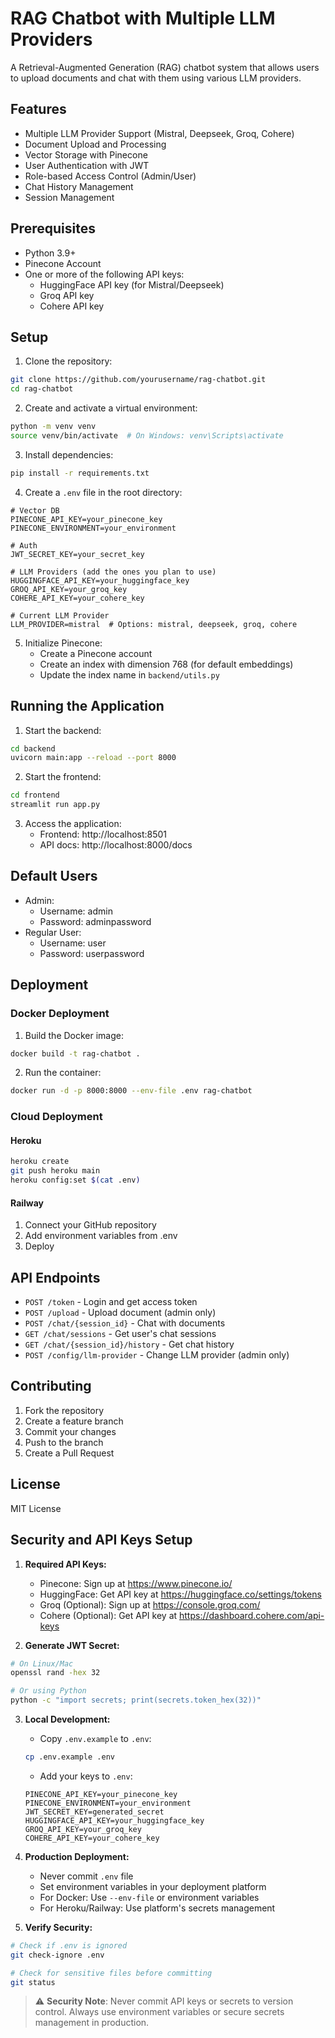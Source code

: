 # RAG Chatbot with Multiple LLM Providers

A Retrieval-Augmented Generation (RAG) chatbot system that allows users to upload documents and chat with them using various LLM providers.

## Features

- Multiple LLM Provider Support (Mistral, Deepseek, Groq, Cohere)
- Document Upload and Processing
- Vector Storage with Pinecone
- User Authentication with JWT
- Role-based Access Control (Admin/User)
- Chat History Management
- Session Management

## Prerequisites

- Python 3.9+
- Pinecone Account
- One or more of the following API keys:
  - HuggingFace API key (for Mistral/Deepseek)
  - Groq API key
  - Cohere API key

## Setup

1. Clone the repository:
```bash
git clone https://github.com/yourusername/rag-chatbot.git
cd rag-chatbot
```

2. Create and activate a virtual environment:
```bash
python -m venv venv
source venv/bin/activate  # On Windows: venv\Scripts\activate
```

3. Install dependencies:
```bash
pip install -r requirements.txt
```

4. Create a `.env` file in the root directory:
```env
# Vector DB
PINECONE_API_KEY=your_pinecone_key
PINECONE_ENVIRONMENT=your_environment

# Auth
JWT_SECRET_KEY=your_secret_key

# LLM Providers (add the ones you plan to use)
HUGGINGFACE_API_KEY=your_huggingface_key
GROQ_API_KEY=your_groq_key
COHERE_API_KEY=your_cohere_key

# Current LLM Provider
LLM_PROVIDER=mistral  # Options: mistral, deepseek, groq, cohere
```

5. Initialize Pinecone:
   - Create a Pinecone account
   - Create an index with dimension 768 (for default embeddings)
   - Update the index name in `backend/utils.py`

## Running the Application

1. Start the backend:
```bash
cd backend
uvicorn main:app --reload --port 8000
```

2. Start the frontend:
```bash
cd frontend
streamlit run app.py
```

3. Access the application:
   - Frontend: http://localhost:8501
   - API docs: http://localhost:8000/docs

## Default Users

- Admin:
  - Username: admin
  - Password: adminpassword
- Regular User:
  - Username: user
  - Password: userpassword

## Deployment

### Docker Deployment

1. Build the Docker image:
```bash
docker build -t rag-chatbot .
```

2. Run the container:
```bash
docker run -d -p 8000:8000 --env-file .env rag-chatbot
```

### Cloud Deployment

#### Heroku
```bash
heroku create
git push heroku main
heroku config:set $(cat .env)
```

#### Railway
1. Connect your GitHub repository
2. Add environment variables from .env
3. Deploy

## API Endpoints

- `POST /token` - Login and get access token
- `POST /upload` - Upload document (admin only)
- `POST /chat/{session_id}` - Chat with documents
- `GET /chat/sessions` - Get user's chat sessions
- `GET /chat/{session_id}/history` - Get chat history
- `POST /config/llm-provider` - Change LLM provider (admin only)

## Contributing

1. Fork the repository
2. Create a feature branch
3. Commit your changes
4. Push to the branch
5. Create a Pull Request

## License

MIT License

## Security and API Keys Setup

1. **Required API Keys:**
   - Pinecone: Sign up at https://www.pinecone.io/
   - HuggingFace: Get API key at https://huggingface.co/settings/tokens
   - Groq (Optional): Sign up at https://console.groq.com/
   - Cohere (Optional): Get API key at https://dashboard.cohere.com/api-keys

2. **Generate JWT Secret:**
```bash
# On Linux/Mac
openssl rand -hex 32

# Or using Python
python -c "import secrets; print(secrets.token_hex(32))"
```

3. **Local Development:**
   - Copy `.env.example` to `.env`:
   ```bash
   cp .env.example .env
   ```
   - Add your keys to `.env`:
   ```env
   PINECONE_API_KEY=your_pinecone_key
   PINECONE_ENVIRONMENT=your_environment
   JWT_SECRET_KEY=generated_secret
   HUGGINGFACE_API_KEY=your_huggingface_key
   GROQ_API_KEY=your_groq_key
   COHERE_API_KEY=your_cohere_key
   ```

4. **Production Deployment:**
   - Never commit `.env` file
   - Set environment variables in your deployment platform
   - For Docker: Use `--env-file` or environment variables
   - For Heroku/Railway: Use platform's secrets management

5. **Verify Security:**
```bash
# Check if .env is ignored
git check-ignore .env

# Check for sensitive files before committing
git status
```

> ⚠️ **Security Note**: Never commit API keys or secrets to version control. Always use environment variables or secure secrets management in production.
